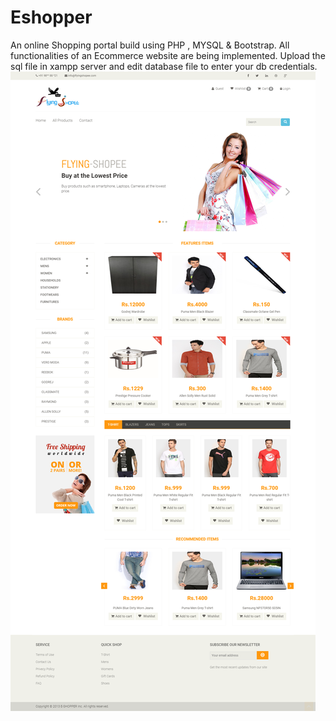 # Eshopper
An online Shopping portal build using PHP , MYSQL &amp; Bootstrap. All functionalities of an Ecommerce website are being implemented. Upload the sql file in xampp server and edit database file to enter your db credentials.
![alt tag](https://github.com/rahul-connect/Eshopper/blob/master/Home%20Page.png?raw=true "Description goes here")
